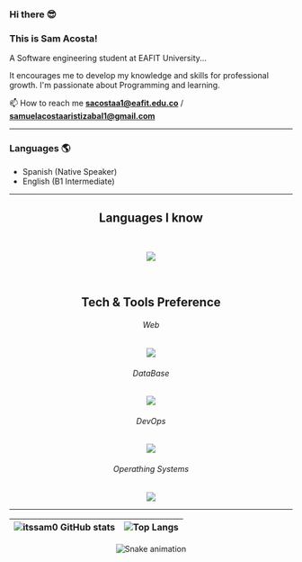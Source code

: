 ### Hi there 😎
### This is Sam Acosta!



A Software engineering student at EAFIT University...

It encourages me to develop my
knowledge and skills for
professional growth. I'm passionate about
Programming and learning.

📫 How to reach me **sacostaa1@eafit.edu.co** / **samuelacostaaristizabal1@gmail.com**

---

### Languages 🌎
- Spanish (Native Speaker)
- English (B1 Intermediate)


---

<div align="center">
<h2>Languages I know</h2>
 </div>
 <br>
<p align="center">
  <a href="">
    <img src="https://skillicons.dev/icons?i=c,cs,cpp,,js,ts,,py,php,r" />
  </a>
</p>
<br>

<div align="center">
<h2>Tech & Tools Preference</h2>
 </div>
 
 <div align="center">
<h6>Web</h6>
 </div>
 
 <p align="center">
  <a href="">
    <img src="https://skillicons.dev/icons?i=react,django,flutter,nodejs,angular,,html,css,sass,,bootstrap" />
  </a>
</p>

  <div align="center">
<h6>DataBase</h6>
 </div>

<p align="center">
  <a href="">
    <img src="https://skillicons.dev/icons?i=mysql,mongodb,postgres,sqlite" />
  </a>
</p>


 <div align="center">
<h6>DevOps</h6>
 </div>

 <p align="center">
  <a href="">
    <img src="https://skillicons.dev/icons?i=gcp,aws,azure" />
  </a>
</p>
 
<div align="center">
<h6>Operathing Systems</h6>
 </div>

 <p align="center">
  <a href="">
    <img src="https://skillicons.dev/icons?i=linux,,windows,,mint" />
  </a>
</p>

---

<div align="center">
 
| ![itssam0 GitHub stats](https://github-readme-stats.vercel.app/api?username=itssam0&show_icons=true&hide_border=true) | ![Top Langs](https://github-readme-stats.vercel.app/api/top-langs/?username=itssam0&layout=compact) |
|---|---|

![Snake animation](https://github.com/thepiyushmalhotra/thepiyushmalhotra/blob/output/github-contribution-grid-snake.svg)

</div>





